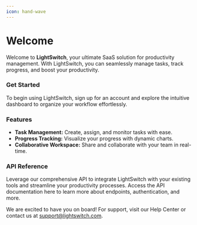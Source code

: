 ```yaml
---
icon: hand-wave
---
```


# Welcome

Welcome to **LightSwitch**, your ultimate SaaS solution for productivity management. With LightSwitch, you can seamlessly manage tasks, track progress, and boost your productivity.

### Get Started

To begin using LightSwitch, sign up for an account and explore the intuitive dashboard to organize your workflow effortlessly.

### Features

* **Task Management:** Create, assign, and monitor tasks with ease.
* **Progress Tracking:** Visualize your progress with dynamic charts.
* **Collaborative Workspace:** Share and collaborate with your team in real-time.

### API Reference

Leverage our comprehensive API to integrate LightSwitch with your existing tools and streamline your productivity processes. Access the API documentation here to learn more about endpoints, authentication, and more.

We are excited to have you on board! For support, visit our Help Center or contact us at support@lightswitch.com.
